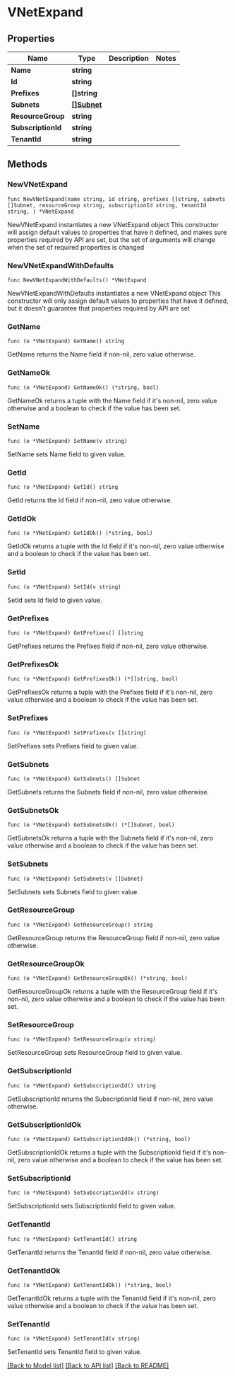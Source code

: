 # VNetExpand

## Properties

Name | Type | Description | Notes
------------ | ------------- | ------------- | -------------
**Name** | **string** |  | 
**Id** | **string** |  | 
**Prefixes** | **[]string** |  | 
**Subnets** | [**[]Subnet**](Subnet.md) |  | 
**ResourceGroup** | **string** |  | 
**SubscriptionId** | **string** |  | 
**TenantId** | **string** |  | 

## Methods

### NewVNetExpand

`func NewVNetExpand(name string, id string, prefixes []string, subnets []Subnet, resourceGroup string, subscriptionId string, tenantId string, ) *VNetExpand`

NewVNetExpand instantiates a new VNetExpand object
This constructor will assign default values to properties that have it defined,
and makes sure properties required by API are set, but the set of arguments
will change when the set of required properties is changed

### NewVNetExpandWithDefaults

`func NewVNetExpandWithDefaults() *VNetExpand`

NewVNetExpandWithDefaults instantiates a new VNetExpand object
This constructor will only assign default values to properties that have it defined,
but it doesn't guarantee that properties required by API are set

### GetName

`func (o *VNetExpand) GetName() string`

GetName returns the Name field if non-nil, zero value otherwise.

### GetNameOk

`func (o *VNetExpand) GetNameOk() (*string, bool)`

GetNameOk returns a tuple with the Name field if it's non-nil, zero value otherwise
and a boolean to check if the value has been set.

### SetName

`func (o *VNetExpand) SetName(v string)`

SetName sets Name field to given value.


### GetId

`func (o *VNetExpand) GetId() string`

GetId returns the Id field if non-nil, zero value otherwise.

### GetIdOk

`func (o *VNetExpand) GetIdOk() (*string, bool)`

GetIdOk returns a tuple with the Id field if it's non-nil, zero value otherwise
and a boolean to check if the value has been set.

### SetId

`func (o *VNetExpand) SetId(v string)`

SetId sets Id field to given value.


### GetPrefixes

`func (o *VNetExpand) GetPrefixes() []string`

GetPrefixes returns the Prefixes field if non-nil, zero value otherwise.

### GetPrefixesOk

`func (o *VNetExpand) GetPrefixesOk() (*[]string, bool)`

GetPrefixesOk returns a tuple with the Prefixes field if it's non-nil, zero value otherwise
and a boolean to check if the value has been set.

### SetPrefixes

`func (o *VNetExpand) SetPrefixes(v []string)`

SetPrefixes sets Prefixes field to given value.


### GetSubnets

`func (o *VNetExpand) GetSubnets() []Subnet`

GetSubnets returns the Subnets field if non-nil, zero value otherwise.

### GetSubnetsOk

`func (o *VNetExpand) GetSubnetsOk() (*[]Subnet, bool)`

GetSubnetsOk returns a tuple with the Subnets field if it's non-nil, zero value otherwise
and a boolean to check if the value has been set.

### SetSubnets

`func (o *VNetExpand) SetSubnets(v []Subnet)`

SetSubnets sets Subnets field to given value.


### GetResourceGroup

`func (o *VNetExpand) GetResourceGroup() string`

GetResourceGroup returns the ResourceGroup field if non-nil, zero value otherwise.

### GetResourceGroupOk

`func (o *VNetExpand) GetResourceGroupOk() (*string, bool)`

GetResourceGroupOk returns a tuple with the ResourceGroup field if it's non-nil, zero value otherwise
and a boolean to check if the value has been set.

### SetResourceGroup

`func (o *VNetExpand) SetResourceGroup(v string)`

SetResourceGroup sets ResourceGroup field to given value.


### GetSubscriptionId

`func (o *VNetExpand) GetSubscriptionId() string`

GetSubscriptionId returns the SubscriptionId field if non-nil, zero value otherwise.

### GetSubscriptionIdOk

`func (o *VNetExpand) GetSubscriptionIdOk() (*string, bool)`

GetSubscriptionIdOk returns a tuple with the SubscriptionId field if it's non-nil, zero value otherwise
and a boolean to check if the value has been set.

### SetSubscriptionId

`func (o *VNetExpand) SetSubscriptionId(v string)`

SetSubscriptionId sets SubscriptionId field to given value.


### GetTenantId

`func (o *VNetExpand) GetTenantId() string`

GetTenantId returns the TenantId field if non-nil, zero value otherwise.

### GetTenantIdOk

`func (o *VNetExpand) GetTenantIdOk() (*string, bool)`

GetTenantIdOk returns a tuple with the TenantId field if it's non-nil, zero value otherwise
and a boolean to check if the value has been set.

### SetTenantId

`func (o *VNetExpand) SetTenantId(v string)`

SetTenantId sets TenantId field to given value.



[[Back to Model list]](../README.md#documentation-for-models) [[Back to API list]](../README.md#documentation-for-api-endpoints) [[Back to README]](../README.md)


